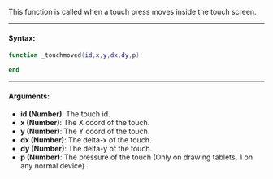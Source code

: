 This function is called when a touch press moves inside the touch screen.

---

#### Syntax:
```lua
function _touchmoved(id,x,y,dx,dy,p)

end
```

---

#### Arguments:

* **id (Number)**: The touch id.
* **x (Number)**: The X coord of the touch.
* **y (Number)**: The Y coord of the touch.
* **dx (Number)**: The delta-x of the touch.
* **dy (Number)**: The delta-y of the touch.
* **p (Number)**: The pressure of the touch (Only on drawing tablets, 1 on any normal device).